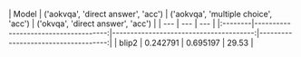 | Model   |   ('aokvqa', 'direct answer', 'acc') |   ('aokvqa', 'multiple choice', 'acc') |   ('okvqa', 'direct answer', 'acc') |
| --- | --- | --- |
|:--------|-------------------------------------:|---------------------------------------:|------------------------------------:|
| blip2   |                             0.242791 |                               0.695197 |                               29.53 |